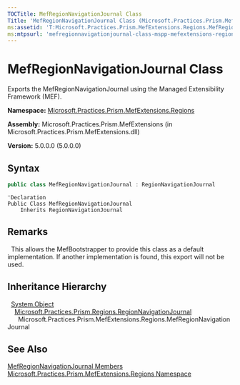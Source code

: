 ```yaml
---
TOCTitle: MefRegionNavigationJournal Class
Title: 'MefRegionNavigationJournal Class (Microsoft.Practices.Prism.MefExtensions.Regions)'
ms:assetid: 'T:Microsoft.Practices.Prism.MefExtensions.Regions.MefRegionNavigationJournal'
ms:mtpsurl: 'mefregionnavigationjournal-class-mspp-mefextensions-regions.md'
---
```


# MefRegionNavigationJournal Class

Exports the MefRegionNavigationJournal using the Managed Extensibility Framework (MEF).

**Namespace:** [Microsoft.Practices.Prism.MefExtensions.Regions](/patterns-practices/reference/mspp-mefextensions-regions-namespace)

**Assembly:** Microsoft.Practices.Prism.MefExtensions (in Microsoft.Practices.Prism.MefExtensions.dll)

**Version:** 5.0.0.0 (5.0.0.0)

## Syntax

```C#
public class MefRegionNavigationJournal : RegionNavigationJournal
```

```VB
'Declaration
Public Class MefRegionNavigationJournal
	Inherits RegionNavigationJournal
```

## Remarks

&nbsp;&nbsp;This allows the MefBootstrapper to provide this class as a default implementation. If another implementation is found, this export will not be used.

## Inheritance Hierarchy

&nbsp;&nbsp;[System.Object](http://msdn.microsoft.com/en-us/library/e5kfa45b)<br/>
&nbsp;&nbsp;&nbsp;&nbsp;[Microsoft.Practices.Prism.Regions.RegionNavigationJournal](/patterns-practices/reference/regionnavigationjournal-class-mspp-regions)<br/>
&nbsp;&nbsp;&nbsp;&nbsp;&nbsp;&nbsp;Microsoft.Practices.Prism.MefExtensions.Regions.MefRegionNavigationJournal

## See Also

[MefRegionNavigationJournal Members](/patterns-practices/reference/mefregionnavigationjournal-members-mspp-mefextensions-regions)<br/>
[Microsoft.Practices.Prism.MefExtensions.Regions Namespace](/patterns-practices/reference/mspp-mefextensions-regions-namespace)
